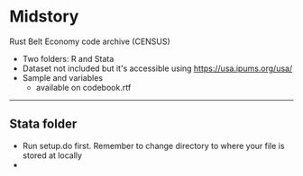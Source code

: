 # Midstory
Rust Belt Economy code archive (CENSUS)
- Two folders: R and Stata
- Dataset not included but it's accessible using https://usa.ipums.org/usa/
- Sample and variables
  - available on codebook.rtf
**************
## Stata folder
- Run setup.do first. Remember to change directory to where your file is stored at locally
- 
